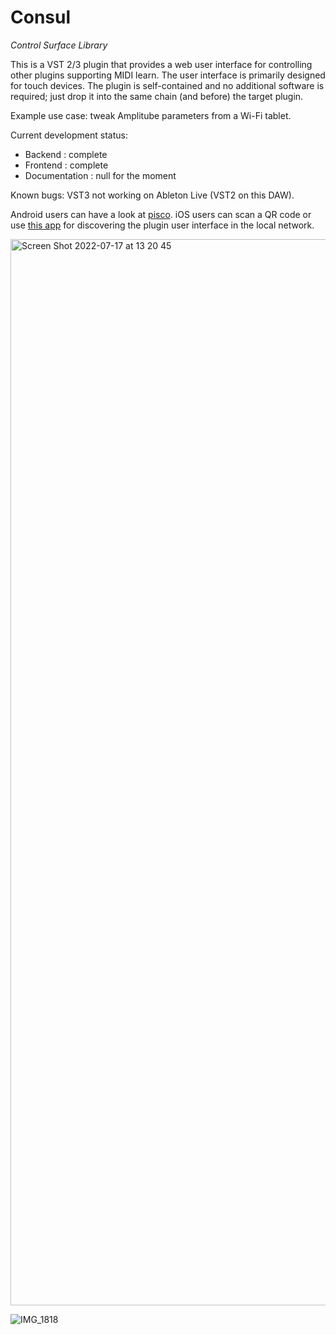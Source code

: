 # Consul

*Control Surface Library*

This is a VST 2/3 plugin that provides a web user interface for controlling other plugins supporting MIDI learn. The user interface is primarily designed for touch devices. The plugin is self-contained and no additional software is required; just drop it into the same chain (and before) the target plugin.

Example use case: tweak Amplitube parameters from a Wi-Fi tablet.

Current development status:

- Backend : complete
- Frontend : complete
- Documentation : null for the moment

Known bugs: VST3 not working on Ableton Live (VST2 on this DAW).

Android users can have a look at [pisco](https://github.com/lucianoiam/pisco). iOS users can scan a QR code or use [this app](https://apps.apple.com/us/app/bonjour-search-for-http-web-in-wi-fi/id1097517829) for discovering the plugin user interface in the local network.

<img width="1706" alt="Screen Shot 2022-07-17 at 13 20 45" src="https://user-images.githubusercontent.com/930494/179395742-a3a6befa-fad6-41bf-a65f-6b341c0adc14.png">

![IMG_1818](https://user-images.githubusercontent.com/930494/176409115-e6e00ee2-612e-45f7-9796-c1eedde0214f.jpg)

